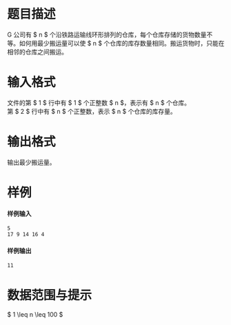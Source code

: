 
# 题目描述

G 公司有 $ n $ 个沿铁路运输线环形排列的仓库，每个仓库存储的货物数量不等。如何用最少搬运量可以使 $ n $ 个仓库的库存数量相同。搬运货物时，只能在相邻的仓库之间搬运。

# 输入格式

文件的第 $ 1 $ 行中有 $ 1 $ 个正整数 $ n $，表示有 $ n $ 个仓库。  
第 $ 2 $ 行中有 $ n $ 个正整数，表示 $ n $ 个仓库的库存量。

# 输出格式

输出最少搬运量。

# 样例

#### 样例输入
```plain
5
17 9 14 16 4
```

#### 样例输出
```plain
11
```

# 数据范围与提示

$ 1 \leq n \leq 100 $

